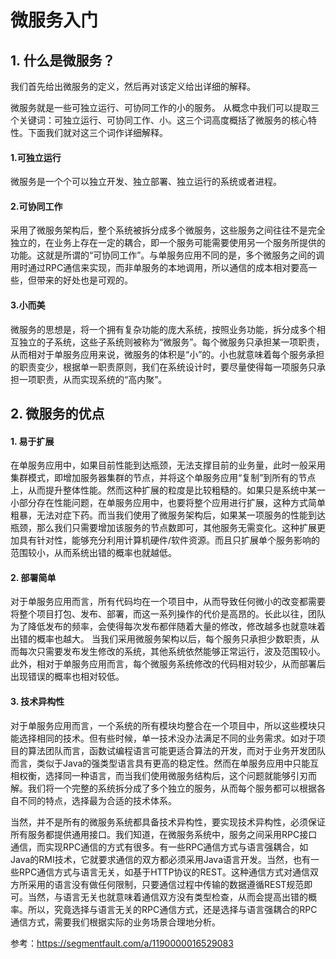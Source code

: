 # 微服务入门
## 1. 什么是微服务？
我们首先给出微服务的定义，然后再对该定义给出详细的解释。

微服务就是一些可独立运行、可协同工作的小的服务。
从概念中我们可以提取三个关键词：可独立运行、可协同工作、小。这三个词高度概括了微服务的核心特性。下面我们就对这三个词作详细解释。

#### 1.可独立运行
微服务是一个个可以独立开发、独立部署、独立运行的系统或者进程。

#### 2.可协同工作
采用了微服务架构后，整个系统被拆分成多个微服务，这些服务之间往往不是完全独立的，在业务上存在一定的耦合，即一个服务可能需要使用另一个服务所提供的功能。这就是所谓的“可协同工作”。与单服务应用不同的是，多个微服务之间的调用时通过RPC通信来实现，而非单服务的本地调用，所以通信的成本相对要高一些，但带来的好处也是可观的。

#### 3.小而美
微服务的思想是，将一个拥有复杂功能的庞大系统，按照业务功能，拆分成多个相互独立的子系统，这些子系统则被称为“微服务”。每个微服务只承担某一项职责，从而相对于单服务应用来说，微服务的体积是“小”的。小也就意味着每个服务承担的职责变少，根据单一职责原则，我们在系统设计时，要尽量使得每一项服务只承担一项职责，从而实现系统的“高内聚”。

## 2. 微服务的优点
#### 1. 易于扩展
在单服务应用中，如果目前性能到达瓶颈，无法支撑目前的业务量，此时一般采用集群模式，即增加服务器集群的节点，并将这个单服务应用“复制”到所有的节点上，从而提升整体性能。然而这种扩展的粒度是比较粗糙的。如果只是系统中某一小部分存在性能问题，在单服务应用中，也要将整个应用进行扩展，这种方式简单粗暴，无法对症下药。而当我们使用了微服务架构后，如果某一项服务的性能到达瓶颈，那么我们只需要增加该服务的节点数即可，其他服务无需变化。这种扩展更加具有针对性，能够充分利用计算机硬件/软件资源。而且只扩展单个服务影响的范围较小，从而系统出错的概率也就越低。

#### 2. 部署简单
对于单服务应用而言，所有代码均在一个项目中，从而导致任何微小的改变都需要将整个项目打包、发布、部署，而这一系列操作的代价是高昂的。长此以往，团队为了降低发布的频率，会使得每次发布都伴随着大量的修改，修改越多也就意味着出错的概率也越大。
当我们采用微服务架构以后，每个服务只承担少数职责，从而每次只需要发布发生修改的系统，其他系统依然能够正常运行，波及范围较小。此外，相对于单服务应用而言，每个微服务系统修改的代码相对较少，从而部署后出现错误的概率也相对较低。

#### 3. 技术异构性
对于单服务应用而言，一个系统的所有模块均整合在一个项目中，所以这些模块只能选择相同的技术。但有些时候，单一技术没办法满足不同的业务需求。如对于项目的算法团队而言，函数试编程语言可能更适合算法的开发，而对于业务开发团队而言，类似于Java的强类型语言具有更高的稳定性。然而在单服务应用中只能互相权衡，选择同一种语言，而当我们使用微服务结构后，这个问题就能够引刃而解。我们将一个完整的系统拆分成了多个独立的服务，从而每个服务都可以根据各自不同的特点，选择最为合适的技术体系。

当然，并不是所有的微服务系统都具备技术异构性，要实现技术异构性，必须保证所有服务都提供通用接口。我们知道，在微服务系统中，服务之间采用RPC接口通信，而实现RPC通信的方式有很多。有一些RPC通信方式与语言强耦合，如Java的RMI技术，它就要求通信的双方都必须采用Java语言开发。当然，也有一些RPC通信方式与语言无关，如基于HTTP协议的REST。这种通信方式对通信双方所采用的语言没有做任何限制，只要通信过程中传输的数据遵循REST规范即可。当然，与语言无关也就意味着通信双方没有类型检查，从而会提高出错的概率。所以，究竟选择与语言无关的RPC通信方式，还是选择与语言强耦合的RPC通信方式，需要我们根据实际的业务场景合理地分析。

参考：https://segmentfault.com/a/1190000016529083
